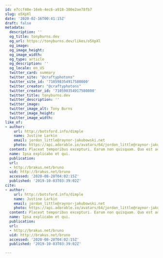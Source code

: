 ```yaml
---
id: e7ccf40e-16eb-4ec6-a918-300e2ae78fb7
slug: o5XpXl
date: '2020-02-16T00:41:15Z'
draft: false
metadata:
  description: ''
  og_title: tonyburns.dev
  og_url: https://tonyburns.dev/likes/o5XpXl
  og_image: 
  og_image_height: 
  og_image_width: 
  og_type: article
  og_description: ''
  og_locale: en_US
  twitter_card: summary
  twitter_site: "@craftyphotons"
  twitter_site_id: '710598354917580800'
  twitter_creator: "@craftyphotons"
  twitter_creator_id: '710598354917580800'
  twitter_title: tonyburns.dev
  twitter_description: ''
  twitter_image: 
  twitter_image_alt: Tony Burns
  twitter_image_height: 
  twitter_image_width: 
like_of:
- author:
    url: http://botsford.info/dimple
    name: Justine Larkin
    email: jordon_little@raynor-jakubowski.net
    photo: https://api.adorable.io/avatars/64/jordon_little@raynor-jakubowski.net.png
  content: Placeat temporibus excepturi. Earum non quisquam. Quo est ad.
  name: Ipsa explicabo et qui.
  publication: 
  url:
  - http://brakus.net/bruno
  uid: http://brakus.net/bruno
  accessed: '2020-08-28T04:02:15Z'
  published: '2019-10-03T03:39:02Z'
cite:
- author:
    url: http://botsford.info/dimple
    name: Justine Larkin
    email: jordon_little@raynor-jakubowski.net
    photo: https://api.adorable.io/avatars/64/jordon_little@raynor-jakubowski.net.png
  content: Placeat temporibus excepturi. Earum non quisquam. Quo est ad.
  name: Ipsa explicabo et qui.
  publication: 
  url:
  - http://brakus.net/bruno
  uid: http://brakus.net/bruno
  accessed: '2020-08-28T04:02:15Z'
  published: '2019-10-03T03:39:02Z'

---
```



